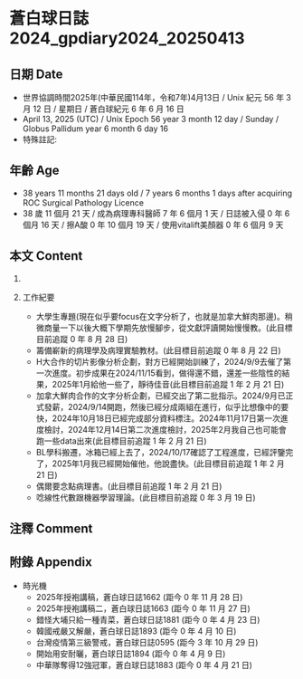 [_metadata_:encoding]: - "utf-8"
[_metadata_:language]: - "zh-Hant-TW"
[_metadata_:fileformat]: - "markdown"
[_metadata_:MIME_type]: - "text/plain"
[_metadata_:markdown_version]: - "commonmark version 0.30"
[_metadata_:markdown_spec]: - "https://spec.commonmark.org/0.30/"

# 蒼白球日誌2024_gpdiary2024_20250413 #

## 日期 Date ##

* 世界協調時間2025年(中華民國114年，令和7年)4月13日 / Unix 紀元 56 年 3 月 12 日 / 星期日 / 蒼白球紀元 6 年 6 月 16 日
* April 13, 2025 (UTC) / Unix Epoch 56 year 3 month 12 day / Sunday / Globus Pallidum year 6 month 6 day 16
* 特殊註記:

## 年齡 Age ##

* 38 years 11 months 21 days old / 7 years 6 months 1 days after acquiring ROC Surgical Pathology Licence
* 38 歲 11 個月 21 天 / 成為病理專科醫師 7 年 6 個月 1 天 / 日誌被入侵 0 年 6 個月 16 天 / 擦A酸 0 年 10 個月 19 天 / 使用vitalift美顏器 0 年 6 個月 9 天

## 本文 Content ##

1. 

2. 工作紀要

    - 大學生專題(現在似乎要focus在文字分析了，也就是加拿大鮮肉那邊)。稍微商量一下以後大概下學期先放慢腳步，從文獻評讀開始慢慢教。(此目標目前追蹤 0 年 8 月 28 日)
    - 籌備嶄新的病理學及病理實驗教材。(此目標目前追蹤 0 年 8 月 22 日)
    - H大合作的切片影像分析企劃，對方已經開始訓練了，2024/9/9去催了第一次進度。初步成果在2024/11/15看到，做得還不錯，還差一些陰性的結果，2025年1月給他一些了，靜待佳音(此目標目前追蹤 1 年 2 月 21 日)
    - 加拿大鮮肉合作的文字分析企劃，已經交出了第二批指示。2024/9月已正式發薪，2024/9/14開跑，然後已經分成兩組在進行，似乎比想像中的要快，2024年10月18日已經完成部分資料標注。2024年11月17日第一次進度檢討，2024年12月14日第二次進度檢討，2025年2月我自己也可能會跑一些data出來(此目標目前追蹤 1 年 2 月 21 日)
    - BL學科搬遷，冰箱已經上去了，2024/10/17確認了工程進度，已經評鑒完了，2025年1月我已經開始催他，他說盡快。(此目標目前追蹤 1 年 2 月 21 日)
    - 偶爾要念點病理書。(此目標目前追蹤 1 年 2 月 21 日)
    - 唸線性代數跟機器學習理論。(此目標目前追蹤 0 年 3 月 19 日)

## 注釋 Comment ##


## 附錄 Appendix ##

* 時光機
    - 2025年授袍講稿，蒼白球日誌1662 (距今 0 年 11 月 28 日)
    - 2025年授袍講稿二，蒼白球日誌1663 (距今 0 年 11 月 27 日)
    - 錯怪大埔只給一種青菜，蒼白球日誌1881 (距今 0 年 4 月 23 日)
    - 韓國戒嚴又解嚴，蒼白球日誌1893 (距今 0 年 4 月 10 日)
    - 台灣疫情第三級警戒，蒼白球日誌0595 (距今 3 年 10 月 29 日)
    - 開始用安耐曬，蒼白球日誌1894 (距今 0 年 4 月 9 日)
    - 中華隊奪得12強冠軍，蒼白球日誌1883 (距今 0 年 4 月 21 日)
